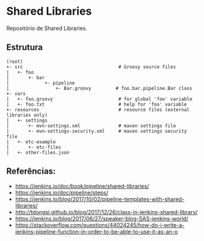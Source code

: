 # Shared Libraries 

Repositório de Shared Libraries.

## Estrutura
```
(root)
+- src                                   # Groovy source files
|   +- foo
|       +- bar
|             +- pipeline
|                 +- Bar.groovy         # foo.bar.pipeline.Bar class
+- vars
|   +- foo.groovy                        # for global 'foo' variable
|   +- foo.txt                           # help for 'foo' variable
+- resources                             # resource files (external libraries only)
|   +- settings
|       +- mvn-settings.xml              # maven settings file
|       +- mvn-settings-security.xml     # maven settings security file
|   +- etc-example
|       +- etc-files
|   +- other-files.json

```

## Referências:
- https://jenkins.io/doc/book/pipeline/shared-libraries/
- https://jenkins.io/doc/pipeline/steps/
- https://jenkins.io/blog/2017/10/02/pipeline-templates-with-shared-libraries/
- http://tdongsi.github.io/blog/2017/12/26/class-in-jenkins-shared-library/
- https://jenkins.io/blog/2017/06/27/speaker-blog-SAS-jenkins-world/
- https://stackoverflow.com/questions/44024245/how-do-i-write-a-jenkins-pipeline-function-in-order-to-be-able-to-use-it-as-an-o